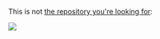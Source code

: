 This is not [the repository you're looking for](https://github.com/ddccontrol/ddccontrol-db):

<a href="https://github.com/ddccontrol/ddccontrol-db">
<img src="https://cloud.githubusercontent.com/assets/188520/18113997/cbf05eaa-6f01-11e6-86f7-4abd0152b3de.png"/>
</a>
